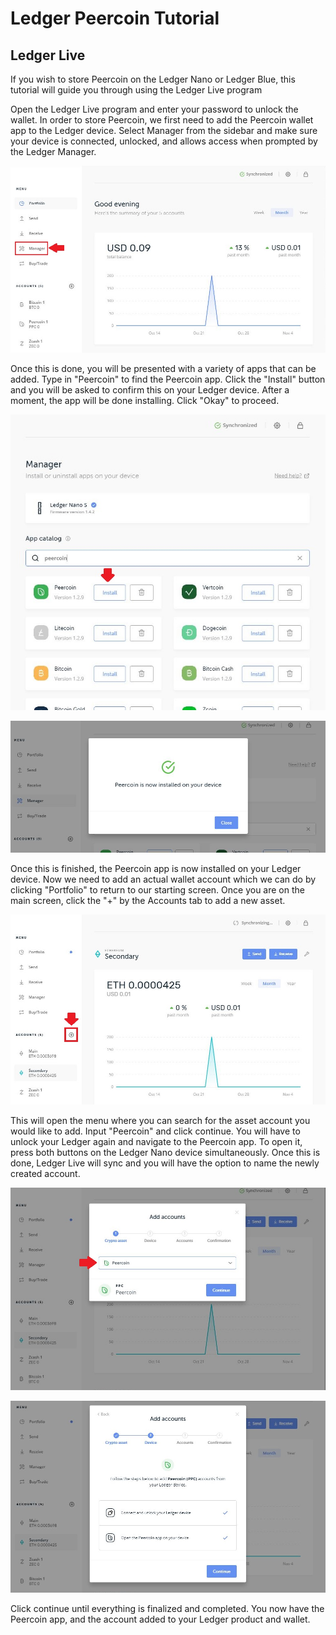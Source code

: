 # Ledger Peercoin Tutorial

## Ledger Live

If you wish to store Peercoin on the Ledger Nano or Ledger Blue, this tutorial will guide you through using the Ledger Live program

Open the Ledger Live program and enter your password to unlock the wallet.  In order to store Peercoin, we first need to add the Peercoin wallet app to the Ledger device.  Select Manager from the sidebar and make sure your device is connected, unlocked, and allows access when prompted by the Ledger Manager.

![Ledger Live main screen](../img/ledgerman_main.JPG)

Once this is done, you will be presented with a variety of apps that can be added.  Type in "Peercoin" to find the Peercoin app.  Click the "Install" button and you will be asked to confirm this on your Ledger device.  After a moment, the app will be done installing.  Click "Okay" to proceed.

![Manager](../img/ledgerman_manager.JPG)

![Installing](../img/ledgerman_installing.JPG)

Once this is finished, the Peercoin app is now installed on your Ledger device.  Now we need to add an actual wallet account which we can do by clicking "Portfolio" to return to our starting screen.  Once you are on the main screen, click the "+" by the Accounts tab to add a new asset.  

![Ledger Live main screen](../img/ledgerlive_main.JPG)

This will open the menu where you can search for the asset account you would like to add.  Input "Peercoin" and click continue.  You will have to unlock your Ledger again and navigate to the Peercoin app.  To open it, press both buttons on the Ledger Nano device simultaneously.  Once this is done, Ledger Live will sync and you will have the option to name the newly created account.  

![Which Asset do you want to add?](../img/ledgerlive_select.JPG)

![Adding Peercoin](../img/ledgerlive_select2.JPG)

Click continue until everything is finalized and completed.  You now have the Peercoin app, and the account added to your Ledger product and wallet.  
